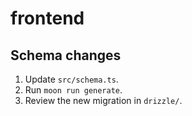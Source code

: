 # frontend

## Schema changes

1. Update `src/schema.ts`.
2. Run `moon run generate`.
3. Review the new migration in `drizzle/`.
